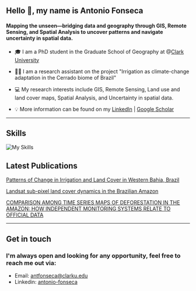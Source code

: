 ## **Hello 👋, my name is Antonio Fonseca**


#### **Mapping the unseen—bridging data and geography through GIS, Remote Sensing, and Spatial Analysis to uncover patterns and navigate uncertainty in spatial data.** 
+ 🎓 I am a PhD student in the Graduate School of Geography at @[Clark University](https://www.clarku.edu/departments/geography/)

+ 👨‍💻 I am a research assistant on the project "Irrigation as climate-change adaptation in the Cerrado biome of Brazil"

+ 💻 My research interests include GIS, Remote Sensing, Land use and land cover maps, Spatial Analysis, and Uncertainty in spatial data.

+ 💡 More information can be found on my [LinkedIn](https://www.linkedin.com/in/antonio-fonseca-3a12054b/) | [Google Scholar](https://scholar.google.com/citations?user=ov2hKjYAAAAJ&hl=en)

---

## **Skills**
![My Skills](https://skillicons.dev/icons?i=jvspy,r,vscode)

## Latest Publications

[Patterns of Change in Irrigation and Land Cover in Western Bahia, Brazil](https://aag.secure-platform.com/aag2024/gallery/rounds/74/details/50856)

[Landsat sub-pixel land cover dynamics in the Brazilian Amazon](https://www.frontiersin.org/journals/forests-and-global-change/articles/10.3389/ffgc.2023.1294552/full)

[COMPARISON AMONG TIME SERIES MAPS OF DEFORESTATION IN THE AMAZON: HOW INDEPENDENT MONITORING SYSTEMS RELATE TO OFFICIAL DATA](https://proceedings.science/sbsr-2023/papers/comparison-among-time-series-maps-of-deforestation-in-the-amazon-how-independent?lang=en)


---

## Get in touch
### **I'm always open and looking for any opportunity, feel free to reach me out via:<br />**
- Email: [antfonseca@clarku.edu](mailto:antfonseca@clarku.edu)<br />
- Linkedin: [antonio-fonseca](https://www.linkedin.com/in/antonio-fonseca-3a12054b/)<br />








